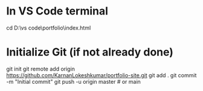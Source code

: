 # In VS Code terminal
cd D:\vs code\portfolio\index.html

# Initialize Git (if not already done)
git init
git remote add origin https://github.com/KarnanLokeshkumar/portfolio-site.git
git add .
git commit -m "Initial commit"
git push -u origin master  # or main

